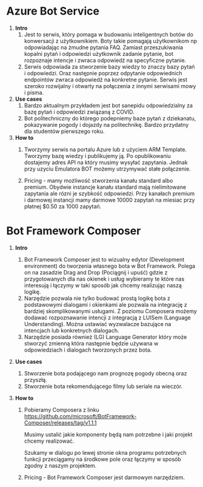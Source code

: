 # Azure Bot Service

1. **Intro**
   1. Jest to serwis, który pomaga w budowaniu inteligentnych botów do konwersacji z użytkownikiem. Boty takie pomagają użytkownikom np odpowiadając na żmudne pytania FAQ. Zamiast przeszukiwania kopalni pytań i odpowiedzi użytkownik zadanie pytanie, bot rozpoznaje intencje i zwraca odpowiedź na specyficzne pytanie.
   2. Serwis odpowiada za stworzenie bazy wiedzy to znaczy bazy pytań i odpowiedzi. Oraz następnie poprzez odpytanie odpowiednich endpointów zwraca odpowiedź na konkretne pytanie. Serwis jest szeroko rozwijalny i otwarty na połączenia z innymi serwisami mowy i pisma.
2. **Use cases**
   1. Bardzo aktualnym przykładem jest bot sanepidu odpowiedzialny za bazę pytań i odpowiedzi związaną z COVID.
   2. Bot politechniczny do którego podepniemy baze pytań z dziekanatu, pokazywanie pogody i dojazdy na politechnikę. Bardzo przydatny dla studentów pierwszego roku.
3. **How to**
   1. Tworzymy serwis na portalu Azure lub z użyciem ARM Template. Tworzymy bazę wiedzy i publikujemy ją. Po opublikowaniu dostajemy adres API na który musimy wysyłać zapytania. Jednak przy uzyciu Emulatora BOT możemy utrzymywać stałe połączenie.
   
   2. Pricing - mamy możliwość stworzenia kanału standard albo premium. Obydwie instancje kanału standard mają nielimitowane zapytania ale rózni je szybkość odpowiedzi. Przy kanałach premium i darmowej instancji mamy darmowe 10000 zapytań na miesiac przy płatnej $0.50 za 1000 zapytań.
   
      

# Bot Framework Composer

1. **Intro**

   1. Bot Framework Composer jest to wizualny edytor (Development environment) do tworzenia własnego bota w Bot Framework. Polega on na zasadzie Drag and Drop (Pociągnij i upuść) gdzie z przygotowanych dla nas okienek i usług wybieramy te które nas interesują i łączymy w taki sposób jak chcemy realizując naszą logikę.
   2. Narzędzie pozwala nie tylko budować prostą logikę bota z podstawowymi dialogami i okienkami ale pozwala na integrację z bardziej skomplikowanymi usługami. Z poziomu Composera możemy dodawać rozpoznawanie intencji z integracją z LUISem (Language Understanding). Można ustawiać wyzwalacze bazujące na intencjach lub konkretnych dialogach.
   3. Narzędzie posiada również (LG) Language Generator który może stworzyć zmienną która następnie będzie używana w odpowiedziach i dialogach tworzonych przez bota.

2. **Use cases**

   1. Stworzenie bota podającego nam prognozę pogody obecną oraz przyszłą.
   2. Stworzenie bota rekomendującego filmy lub seriale na wieczór.

3. **How to**

   1. Pobieramy Composera z linku https://github.com/microsoft/BotFramework-Composer/releases/tag/v1.1.1

      Musimy ustalić jakie komponenty będą nam potrzebne i jaki projekt chcemy realizować.

      Szukamy w dialogu po lewej stronie okna programu potrzebnych funkcji przeciągamy na środkowe pole oraz łączymy w sposób zgodny z naszym projektem.

   2. Pricing - Bot Framework Composer jest darmowym narzędziem. 

      